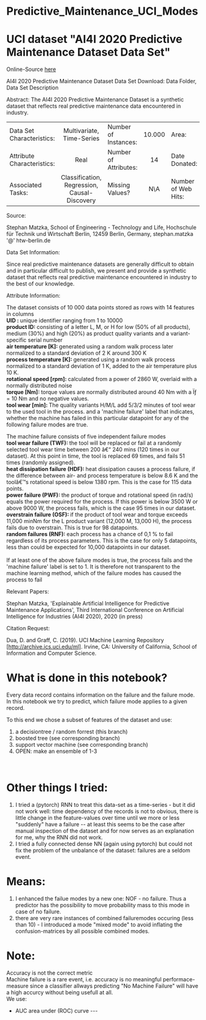 # Predictive_Maintenance_UCI_Modes #
# UCI dataset "AI4I 2020 Predictive Maintenance Dataset Data Set" #

Online-Source [here](https://archive.ics.uci.edu/ml/datasets/AI4I+2020+Predictive+Maintenance+Dataset#)

 AI4I 2020 Predictive Maintenance Dataset Data Set
Download: Data Folder, Data Set Description

Abstract: The AI4I 2020 Predictive Maintenance Dataset is a synthetic dataset that reflects real predictive maintenance data encountered in industry.

| | | | | | |	
|:---|:---:|:---|:---:|:---|:---:|
|Data Set Characteristics: |Multivariate, Time-Series |Number of Instances: |10.000 |Area: |Computer |
|Attribute Characteristics: |Real |Number of Attributes: |14 | Date Donated: | 2020-08-30 |
|Associated Tasks: | Classification, Regression, Causal-Discovery | Missing Values? |N\A|Number of Web Hits: | 16614 |


Source:

Stephan Matzka, School of Engineering - Technology and Life, Hochschule für Technik und Wirtschaft Berlin, 12459 Berlin, Germany, stephan.matzka '@' htw-berlin.de

Data Set Information:

Since real predictive maintenance datasets are generally difficult to obtain and in particular difficult to publish, we present and provide a synthetic dataset that reflects real predictive maintenance encountered in industry to the best of our knowledge.




Attribute Information:

The dataset consists of 10 000 data points stored as rows with 14 features in columns <br>
<b> UID : </b> unique identifier ranging from 1 to 10000<br>
<b> product ID: </b>consisting of a letter L, M, or H for low (50% of all products), medium (30%) and high (20%) as product quality variants and a variant-specific serial number <br>
<b> air temperature [K]: </b> generated using a random walk process later normalized to a standard deviation of 2 K around 300 K <br>
<b> process temperature [K]: </b> generated using a random walk process normalized to a standard deviation of 1 K, added to the air temperature plus 10 K. <br>
<b> rotational speed [rpm]: </b> calculated from a power of 2860 W, overlaid with a normally distributed noise <br>
<b> torque [Nm]: </b> torque values are normally distributed around 40 Nm with a Ïƒ = 10 Nm and no negative values. <br>
<b> tool wear [min]: </b> The quality variants H/M/L add 5/3/2 minutes of tool wear to the used tool in the process. and a
'machine failure' label that indicates, whether the machine has failed in this particular datapoint for any of the following failure modes are true. <br>

The machine failure consists of five independent failure modes <br>
<b> tool wear failure (TWF): </b> the tool will be replaced or fail at a randomly selected tool wear time between 200 â€“ 240 mins (120 times in our dataset). At this point in time, the tool is replaced 69 times, and fails 51 times (randomly assigned). <br>
<b> heat dissipation failure (HDF): </b> heat dissipation causes a process failure, if the difference between air- and process temperature is below 8.6 K and the toolâ€™s rotational speed is below 1380 rpm. This is the case for 115 data points. <br>
<b> power failure (PWF): </b> the product of torque and rotational speed (in rad/s) equals the power required for the process. If this power is below 3500 W or above 9000 W, the process fails, which is the case 95 times in our dataset. <br>
<b> overstrain failure (OSF): </b> if the product of tool wear and torque exceeds 11,000 minNm for the L product variant (12,000 M, 13,000 H), the process fails due to overstrain. This is true for 98 datapoints. <br>
<b> random failures (RNF): </b> each process has a chance of 0,1 % to fail regardless of its process parameters. This is the case for only 5 datapoints, less than could be expected for 10,000 datapoints in our dataset.<br>
<br>
If at least one of the above failure modes is true, the process fails and the 'machine failure' label is set to 1. It is therefore not transparent to the machine learning method, which of the failure modes has caused the process to fail

Relevant Papers:

Stephan Matzka, 'Explainable Artificial Intelligence for Predictive Maintenance Applications', Third International Conference on Artificial Intelligence for Industries (AI4I 2020), 2020 (in press)


Citation Request:

Dua, D. and Graff, C. (2019). UCI Machine Learning Repository [http://archive.ics.uci.edu/ml]. Irvine, CA: University of California, School of Information and Computer Science. 


# <b> What is done in this notebook? </b> #
Every data record contains information on the failure and the failure mode.
In this notebook we try to predict, which failure mode applies to a given record.

To this end we chose a subset of features of the dataset and use:
1. a decisiontree / random forrest (this branch)
2. boosted tree (see corresponding branch)
3. support vector machine (see corresponding branch)
4. OPEN: make an ensemble of 1-3
<br>

# Other things I tried: #
1. I tried a (pytorch) RNN to treat this data-set as a time-series - but it did not work well: time dependency of the records is not to obvious, there is little change in the feature-values over time until we more or less "suddenly" have a failure -- at least this seems to be the case after manual inspection of the dataset and for now serves as an explanation for me, why the RNN did not work.<br>
2. I tried a fully connected dense NN (again using pytorch) but could not fix the problem of the unbalance of the dataset: failures are a seldom event.

# Means: #
1. I enhanced the failue modes by a new one: NOF - no failure. Thus a predictor has the possibility to move probability mass to this mode in case of no failure.
2. there are very rare instances of combined failuremodes occuring (less than 10) - I introduced a mode "mixed mode" to avoid inflating the confusion-matrices by all possible 
 combined modes.

# Note: #
Accuracy is not the correct metric <br>
 Machine failure is a rare event, i.e. accuracy is no meaningful performace-measure since a classifier allways predicting "No Machine Failure" will have a high accurcy without being usefull at all.<br>
We use:<br>
+ AUC area under (ROC) curve ---
